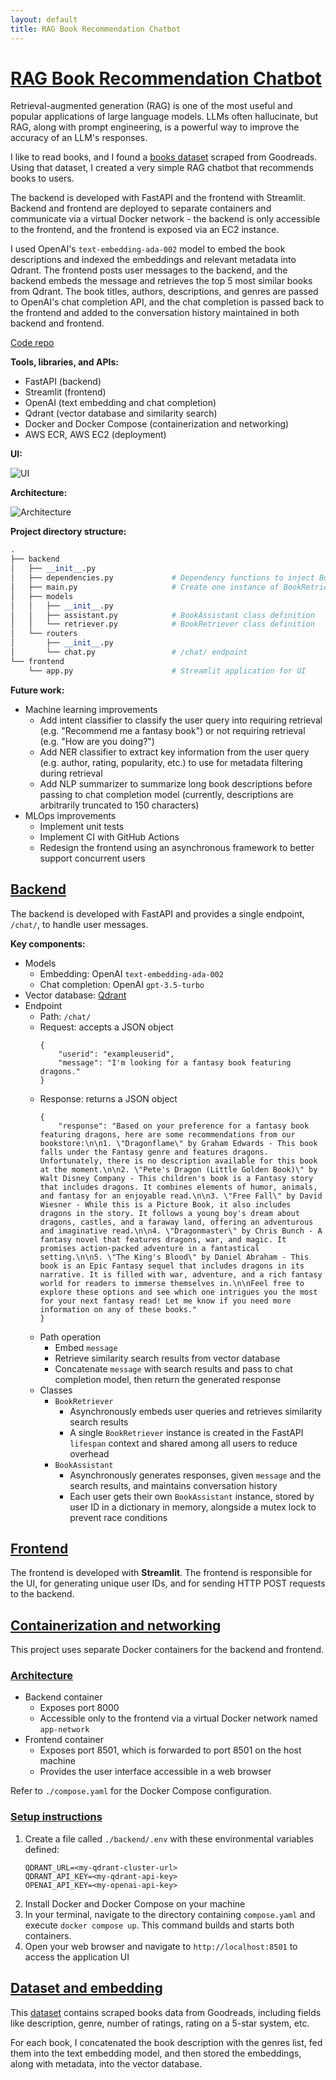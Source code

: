 ```yaml
---
layout: default
title: RAG Book Recommendation Chatbot
---
```


# <u>RAG Book Recommendation Chatbot</u>

Retrieval-augmented generation (RAG) is one of the most useful and popular applications of large language models. LLMs often hallucinate, but RAG, along with prompt engineering, is a powerful way to improve the accuracy of an LLM's responses.

I like to read books, and I found a [books dataset](https://github.com/scostap/goodreads_bbe_dataset) scraped from Goodreads. Using that dataset, I created a very simple RAG chatbot that recommends books to users.

The backend is developed with FastAPI and the frontend with Streamlit. Backend and frontend are deployed to separate containers and communicate via a virtual Docker network - the backend is only accessible to the frontend, and the frontend is exposed via an EC2 instance.

I used OpenAI's `text-embedding-ada-002` model to embed the book descriptions and indexed the embeddings and relevant metadata into Qdrant. The frontend posts user messages to the backend, and the backend embeds the message and retrieves the top 5 most similar books from Qdrant. The book titles, authors, descriptions, and genres are passed to OpenAI's chat completion API, and the chat completion is passed back to the frontend and added to the conversation history maintained in both backend and frontend.

[Code repo](https://github.com/rfdspeng/ml_ai_portfolio/tree/main/book_recommender)

**Tools, libraries, and APIs:**
* FastAPI (backend)
* Streamlit (frontend)
* OpenAI (text embedding and chat completion)
* Qdrant (vector database and similarity search)
* Docker and Docker Compose (containerization and networking)
* AWS ECR, AWS EC2 (deployment)

**UI:**

![UI](../assets/image/bookrec_ui.png)

**Architecture:**

![Architecture](../assets/image/bookrec_architecture.png)

**Project directory structure:**

```python
.
├── backend
│   ├── __init__.py
│   ├── dependencies.py             # Dependency functions to inject BookRetriever into /chat/ operation function
│   ├── main.py                     # Create one instance of BookRetriever to be shared among all users
│   ├── models
│   │   ├── __init__.py
│   │   ├── assistant.py            # BookAssistant class definition
│   │   └── retriever.py            # BookRetriever class definition
│   └── routers
│       ├── __init__.py
│       └── chat.py                 # /chat/ endpoint
└── frontend
    └── app.py                      # Streamlit application for UI
```

**Future work:**
* Machine learning improvements
    * Add intent classifier to classify the user query into requiring retrieval (e.g. "Recommend me a fantasy book") or not requiring retrieval (e.g. "How are you doing?")
    * Add NER classifier to extract key information from the user query (e.g. author, rating, popularity, etc.) to use for metadata filtering during retrieval
    * Add NLP summarizer to summarize long book descriptions before passing to chat completion model (currently, descriptions are arbitrarily truncated to 150 characters)
* MLOps improvements
    * Implement unit tests
    * Implement CI with GitHub Actions
    * Redesign the frontend using an asynchronous framework to better support concurrent users

## <u>Backend</u>

The backend is developed with FastAPI and provides a single endpoint, `/chat/`, to handle user messages. 

**Key components:**
* Models
    * Embedding: OpenAI `text-embedding-ada-002`
    * Chat completion: OpenAI `gpt-3.5-turbo`
* Vector database: [Qdrant](https://qdrant.tech/)
* Endpoint
    * Path: `/chat/`
    * Request: accepts a JSON object
        ```
        {
            "userid": "exampleuserid",
            "message": "I'm looking for a fantasy book featuring dragons."
        }
        ```
    * Response: returns a JSON object
        ```
        {
            "response": "Based on your preference for a fantasy book featuring dragons, here are some recommendations from our bookstore:\n\n1. \"Dragonflame\" by Graham Edwards - This book falls under the Fantasy genre and features dragons. Unfortunately, there is no description available for this book at the moment.\n\n2. \"Pete's Dragon (Little Golden Book)\" by Walt Disney Company - This children's book is a Fantasy story that includes dragons. It combines elements of humor, animals, and fantasy for an enjoyable read.\n\n3. \"Free Fall\" by David Wiesner - While this is a Picture Book, it also includes dragons in the story. It follows a young boy's dream about dragons, castles, and a faraway land, offering an adventurous and imaginative read.\n\n4. \"Dragonmaster\" by Chris Bunch - A fantasy novel that features dragons, war, and magic. It promises action-packed adventure in a fantastical setting.\n\n5. \"The King's Blood\" by Daniel Abraham - This book is an Epic Fantasy sequel that includes dragons in its narrative. It is filled with war, adventure, and a rich fantasy world for readers to immerse themselves in.\n\nFeel free to explore these options and see which one intrigues you the most for your next fantasy read! Let me know if you need more information on any of these books."
        }
        ```
    * Path operation
        * Embed `message`
        * Retrieve similarity search results from vector database
        * Concatenate `message` with search results and pass to chat completion model, then return the generated response
    * Classes
        * `BookRetriever`
            * Asynchronously embeds user queries and retrieves similarity search results
            * A single `BookRetriever` instance is created in the FastAPI `lifespan` context and shared among all users to reduce overhead
        * `BookAssistant`
            * Asynchronously generates responses, given `message` and the search results, and maintains conversation history
            * Each user gets their own `BookAssistant` instance, stored by user ID in a dictionary in memory, alongside a mutex lock to prevent race conditions

## <u>Frontend</u>

The frontend is developed with **Streamlit**. The frontend is responsible for the UI, for generating unique user IDs, and for sending HTTP POST requests to the backend.

## <u>Containerization and networking</u>

This project uses separate Docker containers for the backend and frontend.

### <u>Architecture</u>
* Backend container
    * Exposes port 8000
    * Accessible only to the frontend via a virtual Docker network named `app-network`
* Frontend container
    * Exposes port 8501, which is forwarded to port 8501 on the host machine
    * Provides the user interface accessible in a web browser

Refer to `./compose.yaml` for the Docker Compose configuration.

### <u>Setup instructions</u>
1. Create a file called `./backend/.env` with these environmental variables defined:
    ```
    QDRANT_URL=<my-qdrant-cluster-url>
    QDRANT_API_KEY=<my-qdrant-api-key>
    OPENAI_API_KEY=<my-openai-api-key>
    ```
2. Install Docker and Docker Compose on your machine
3. In your terminal, navigate to the directory containing `compose.yaml` and execute `docker compose up`. This command builds and starts both containers.
4. Open your web browser and navigate to `http://localhost:8501` to access the application UI

## <u>Dataset and embedding</u>

This [dataset](https://github.com/scostap/goodreads_bbe_dataset) contains scraped books data from Goodreads, including fields like description, genre, number of ratings, rating on a 5-star system, etc.

For each book, I concatenated the book description with the genres list, fed them into the text embedding model, and then stored the embeddings, along with metadata, into the vector database.